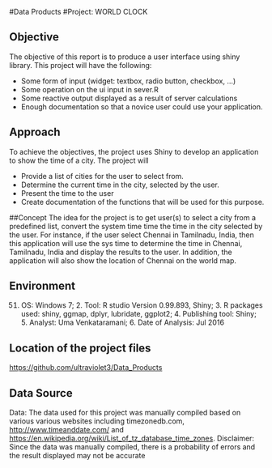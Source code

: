 #Data Products
#Project: WORLD CLOCK

## Objective
The objective of this report is to produce a user interface using shiny library. This project will have the following:
- Some form of input (widget: textbox, radio button, checkbox, ...)
- Some operation on the ui input in sever.R
- Some reactive output displayed as a result of server calculations
- Enough documentation so that a novice user could use your application.

## Approach
To achieve the objectives, the project uses Shiny to develop an application to show the time of a city. The project will
- Provide a list of cities for the user to select from.
- Determine the current time in the city, selected by the user.
- Present the time to the user
- Create documentation of the functions that will be used for this purpose.

##Concept
The idea for the project is to get user(s) to select a city from a predefined list, convert the system time time the time in the city selected by the user. For instance, if the user select Chennai in Tamilnadu, India, then this application will use the sys time to determine the time in Chennai, Tamilnadu, India and display the results to the user. In addition, the application will also show the location of Chennai on the world map.

## Environment
51. OS: Windows 7; 2. Tool: R studio Version  0.99.893, Shiny; 3. R packages used: shiny, ggmap, dplyr, lubridate, ggplot2; 4. Publishing tool: Shiny; 5. Analyst: Uma Venkataramani; 6. Date of Analysis: Jul 2016

## Location of the project files
https://github.com/ultraviolet3/Data_Products

## Data Source
Data: The data used for this project was manually compiled based on various various websites including timezonedb.com, http://www.timeanddate.com/ and https://en.wikipedia.org/wiki/List_of_tz_database_time_zones. 
Disclaimer: Since the data was manually compiled, there is a probability of errors and the result displayed may not be accurate
